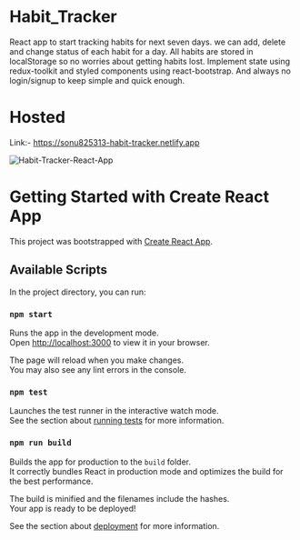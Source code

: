 # Habit_Tracker
React app to start tracking habits for next seven days. we can add, delete and change status of each habit for a day. All habits are stored in localStorage so no worries about getting habits lost. Implement state using redux-toolkit and styled components using react-bootstrap. And always no login/signup to keep simple and quick enough.

# Hosted

Link:- https://sonu825313-habit-tracker.netlify.app

![Habit-Tracker-React-App](https://user-images.githubusercontent.com/106314383/198566915-1d3de79f-e9d1-446a-8c1e-a73e1b8ba82e.png)

# Getting Started with Create React App

This project was bootstrapped with [Create React App](https://github.com/facebook/create-react-app).

## Available Scripts

In the project directory, you can run:

### `npm start`

Runs the app in the development mode.\
Open [http://localhost:3000](http://localhost:3000) to view it in your browser.

The page will reload when you make changes.\
You may also see any lint errors in the console.

### `npm test`

Launches the test runner in the interactive watch mode.\
See the section about [running tests](https://facebook.github.io/create-react-app/docs/running-tests) for more information.

### `npm run build`

Builds the app for production to the `build` folder.\
It correctly bundles React in production mode and optimizes the build for the best performance.

The build is minified and the filenames include the hashes.\
Your app is ready to be deployed!

See the section about [deployment](https://facebook.github.io/create-react-app/docs/deployment) for more information.

